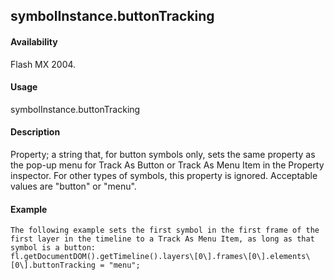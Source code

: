 ## symbolInstance.buttonTracking

#### Availability

Flash MX 2004.

#### Usage

symbolInstance.buttonTracking

#### Description

Property; a string that, for button symbols only, sets the same property as the pop-up menu for Track As Button or Track As Menu Item in the Property inspector. For other types of symbols, this property is ignored. Acceptable values are "button" or "menu".

#### Example

```
The following example sets the first symbol in the first frame of the first layer in the timeline to a Track As Menu Item, as long as that symbol is a button:
fl.getDocumentDOM().getTimeline().layers\[0\].frames\[0\].elements\[0\].buttonTracking = "menu";

```